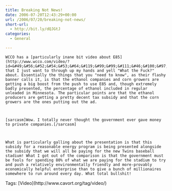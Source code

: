 ```yaml
---
title: Breaking Not News!
date: 2006-07-20T12:43:29+00:00
url: /2006/07/20/breaking-not-news/
short-url:
  - http://bit.ly/dQJGtJ
categories:
  - General

---
```

<div class='microid-mailto+http:sha1:5e60fbc3550aff18e3310a01c92ee1c14bd131f6'>
  
    WCCO has a [particularly inane bit video about E85](http://www.wcco.com/video/?id=&#49;&#56;&#52;&#54;&#53;&#64;&#119;&#99;&#99;&#111;&#46;&#100;&#97;&#121;&#112;&#111;&#114;&#116;&#46;&#99;&#111;&#109;) that I just want to through up my hands and yell "What the Fuck?" about. Essentially the things that you "need to know", as their flashy banner calls it, is that the ethanol companies and corn growers are getting a big boost from the push to use E85 and, though extremely badly presented, the percentage of ethanol included in regular unleaded in Minnesota. The particular points are that the ethanol producers are getting a pretty decent tax subsidy and that the corn growers are the ones putting out the ad.
  
  
  
    [sarcasm]Wow. I totally never thought the government ever gave money to private companies.[/sarcasm]
  
  
  
    What is particularly galling about the presentation is that this subsidy for a reasonable energy program is being presented alongside the subsidy that we will all be paying for the new Twins baseball stadium! What I got out of the comparison is that the government must be fools for spending 80% of what we are paying for the stadium to try and push a relatively environmentally friendly and more-provably economically helpful enterprise than to give a bunch of millionaires somewhere to run around every day. What total bullshit!
  
</div>

<div class="st-post-tags">
  Tags: [Video](http://www.cavort.org/tag/video/)<br />
</div>